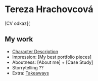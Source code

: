 # Tereza Hrachovcová
[CV odkaz](
## My work
- [Character Description](01.md/01-character-description.md)
- Impression: [My best portfolio pieces]
- Aboutness: [About me] + [Case Study]
- Storrytelling ??
- Extra: [Takeaways](takeaways.md)
